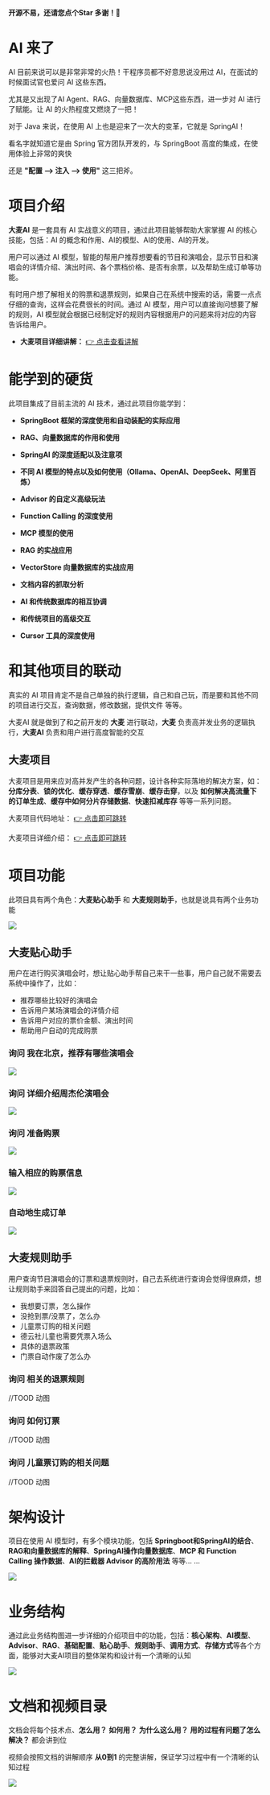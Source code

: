 **开源不易，还请您点个Star 多谢！🎉**

# AI 来了

AI 目前来说可以是非常非常的火热！干程序员都不好意思说没用过 AI，在面试的时候面试官也爱问 AI 这些东西。

尤其是又出现了AI Agent、RAG、向量数据库、MCP这些东西，进一步对 AI 进行了赋能。让 AI 的火热程度又燃烧了一把！

对于 Java 来说，在使用 AI 上也是迎来了一次大的变革，它就是 SpringAI！

看名字就知道它是由 Spring 官方团队开发的，与 SpringBoot 高度的集成，在使用体验上非常的爽快

还是 **"配置 --> 注入 --> 使用"** 这三把斧。



# 项目介绍

**大麦AI** 是一套具有 AI 实战意义的项目，通过此项目能够帮助大家掌握 AI 的核心技能，包括：AI 的概念和作用、AI的模型、AI的使用、AI的开发。

用户可以通过 AI 模型，智能的帮用户推荐想要看的节目和演唱会，显示节目和演唱会的详情介绍、演出时间、各个票档价格、是否有余票，以及帮助生成订单等功能。

有时用户想了解相关的购票和退票规则，如果自己在系统中搜索的话，需要一点点仔细的查询，这样会花费很长的时间。通过 AI 模型，用户可以直接询问想要了解的规则，AI 模型就会根据已经制定好的规则内容根据用户的问题来将对应的内容告诉给用户。

- **大麦项目详细讲解：** [👉 点击查看讲解](https://gitee.com/link?target=https%3A%2F%2Fwww.javaup.chat%2Fpages%2F83cf22%2F)



# 能学到的硬货

此项目集成了目前主流的 AI 技术，通过此项目你能学到：

- **SpringBoot 框架的深度使用和自动装配的实际应用**
- **RAG、向量数据库的作用和使用**
- **SpringAI 的深度适配以及注意项**
- **不同 AI 模型的特点以及如何使用（Ollama、OpenAI、DeepSeek、阿里百炼）**

- **Advisor 的自定义高级玩法**

- **Function Calling 的深度使用**

- **MCP 模型的使用**

- **RAG 的实战应用**

- **VectorStore 向量数据库的实战应用**

- **文档内容的抓取分析**

- **AI 和传统数据库的相互协调**

- **和传统项目的高级交互**

- **Cursor 工具的深度使用**



# 和其他项目的联动

真实的 AI 项目肯定不是自己单独的执行逻辑，自己和自己玩，而是要和其他不同的项目进行交互，查询数据，修改数据，提供文件 等等。

大麦AI 就是做到了和之前开发的 **大麦** 进行联动，**大麦** 负责高并发业务的逻辑执行，**大麦AI** 负责和用户进行高度智能的交互

## 大麦项目

大麦项目是用来应对高并发产生的各种问题，设计各种实际落地的解决方案，如：**分库分表**、**锁的优化**、**缓存穿透**、**缓存雪崩**、**缓存击穿**，以及 **如何解决高流量下的订单生成**、**缓存中如何分片存储数据**、**快速扣减库存** 等等一系列问题。



大麦项目代码地址： [👉 点击即可跳转](https://gitee.com/java-up-up/damai)

大麦项目详细介绍： [👉 点击即可跳转](https://javaup.chat/pages/83cf22/)



# 项目功能

此项目具有两个角色：**大麦贴心助手** 和 **大麦规则助手**，也就是说具有两个业务功能

![](https://multimedia-javaup.cn/%E5%A4%A7%E9%BA%A6AI/%E4%B8%9A%E5%8A%A1/%E4%B8%BB%E9%A1%B5%E6%98%BE%E7%A4%BA.png)

## 大麦贴心助手

用户在进行购买演唱会时，想让贴心助手帮自己来干一些事，用户自己就不需要去系统中操作了，比如：

- 推荐哪些比较好的演唱会
- 告诉用户某场演唱会的详情介绍
- 告诉用户对应的票价金额、演出时间
- 帮助用户自动的完成购票

### 询问 我在北京，推荐有哪些演唱会

![](https://multimedia-javaup.cn/%E5%A4%A7%E9%BA%A6AI/%E4%B8%9A%E5%8A%A1/%E8%AF%A2%E9%97%AE%20%E6%88%91%E5%9C%A8%E5%8C%97%E4%BA%AC%EF%BC%8C%E6%8E%A8%E8%8D%90%E6%9C%89%E5%93%AA%E4%BA%9B%E6%BC%94%E5%94%B1%E4%BC%9A.gif)



### 询问 详细介绍周杰伦演唱会

![](https://multimedia-javaup.cn/%E5%A4%A7%E9%BA%A6AI/%E4%B8%9A%E5%8A%A1/%E8%AF%A2%E9%97%AE%20%E8%AF%A6%E7%BB%86%E4%BB%8B%E7%BB%8D%E5%91%A8%E6%9D%B0%E4%BC%A6%E6%BC%94%E5%94%B1%E4%BC%9A.gif)

### 询问 准备购票

![](https://multimedia-javaup.cn/%E5%A4%A7%E9%BA%A6AI/%E4%B8%9A%E5%8A%A1/%E8%AF%A2%E9%97%AE%20%E5%87%86%E5%A4%87%E8%B4%AD%E7%A5%A8.gif)

### 输入相应的购票信息

![](https://multimedia-javaup.cn/%E5%A4%A7%E9%BA%A6AI/%E4%B8%9A%E5%8A%A1/%E8%BE%93%E5%85%A5%E7%9B%B8%E5%BA%94%E7%9A%84%E8%B4%AD%E7%A5%A8%E4%BF%A1%E6%81%AF.gif)

### 自动地生成订单

![](https://multimedia-javaup.cn/%E5%A4%A7%E9%BA%A6AI/%E4%B8%9A%E5%8A%A1/%E8%87%AA%E5%8A%A8%E5%9C%B0%E7%94%9F%E6%88%90%E8%AE%A2%E5%8D%95.gif)



## 大麦规则助手

用户查询节目演唱会的订票和退票规则时，自己去系统进行查询会觉得很麻烦，想让规则助手来回答自己提出的问题，比如：

- 我想要订票，怎么操作
- 没抢到票/没票了，怎么办
- 儿童票订购的相关问题
- 德云社儿童也需要凭票入场么
- 具体的退票政策
- 门票自动作废了怎么办

### 询问 相关的退票规则

//TOOD 动图

### 询问 如何订票

//TOOD 动图

### 询问 儿童票订购的相关问题

//TOOD 动图

# 架构设计

项目在使用 AI 模型时，有多个模块功能，包括 **Springboot和SpringAI的结合**、**RAG和向量数据库的解释**、**SpringAI操作向量数据库**、**MCP 和 Function Calling 操作数据**、**AI的拦截器 Advisor 的高阶用法** 等等... ...

![](https://multimedia-javaup.cn/%E5%A4%A7%E9%BA%A6AI/%E6%9E%B6%E6%9E%84/%E9%A1%B9%E7%9B%AE%E6%9E%B6%E6%9E%84%E5%9B%BE.png)

# 业务结构

通过此业务结构图进一步详细的介绍项目中的功能，包括：**核心架构**、**AI模型**、**Advisor**、**RAG**、**基础配置**、**贴心助手**、**规则助手**、**调用方式**、**存储方式**等各个方面，能够对大麦AI项目的整体架构和设计有一个清晰的认知

![](https://multimedia-javaup.cn/%E5%A4%A7%E9%BA%A6AI/%E6%9E%B6%E6%9E%84/%E9%A1%B9%E7%9B%AE%E4%B8%9A%E5%8A%A1%E7%9A%84%E7%BB%93%E6%9E%84%E5%9B%BE.png)

# 文档和视频目录

文档会将每个技术点、**怎么用？** **如何用？** **为什么这么用？** **用的过程有问题了怎么解决？** 都会讲到位

视频会按照文档的讲解顺序 **从0到1** 的完整讲解，保证学习过程中有一个清晰的认知过程

![](https://multimedia-javaup.cn/%E5%A4%A7%E9%BA%A6AI/%E6%9E%B6%E6%9E%84/%E9%A1%B9%E7%9B%AE%E6%96%87%E6%A1%A3.png)
